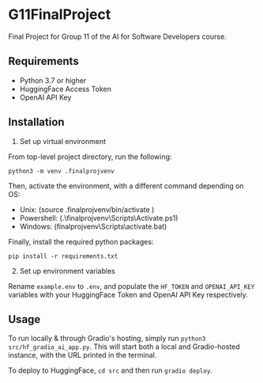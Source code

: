 # G11FinalProject
Final Project for Group 11 of the AI for Software Developers course.

## Requirements
- Python 3.7 or higher
- HuggingFace Access Token
- OpenAI API Key

## Installation
1. Set up virtual environment

From top-level project directory, run the following:

`python3 -m venv .finalprojvenv`

Then, activate the environment, with a different command depending on OS:

- Unix: (source .finalprojvenv/bin/activate )
- Powershell: (.\finalprojvenv\Scripts\Activate.ps1)
- Windows: (finalprojvenv\Scripts\activate.bat)

Finally, install the required python packages:

`pip install -r requirements.txt`

2. Set up environment variables

Rename `example.env` to `.env`, and populate the `HF_TOKEN` and `OPENAI_API_KEY` variables with your HuggingFace Token and OpenAI API Key respectively.

## Usage
To run locally & through Gradio's hosting, simply run `python3 src/hf_gradio_ai_app.py`. This will start both a local and Gradio-hosted instance, with the URL printed in the terminal.

To deploy to HuggingFace, `cd src` and then run `gradio deploy`.
